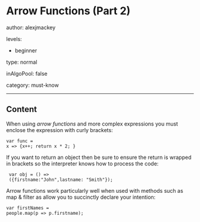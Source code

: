# Arrow Functions (Part 2)
author: alexjmackey

levels:

  - beginner

type: normal

inAlgoPool: false

category: must-know

---
## Content

When using *arrow functions* and more complex expressions you must enclose the expression with curly brackets:

```
var func = 
x => {x++; return x * 2; }
```

If you want to return an object then be sure to ensure the return is wrapped in brackets so the interpreter knows how to process the code:

```
 var obj = () =>
 ({firstname:"John",lastname: "Smith"});
```

Arrow functions work particularly well when used with methods such as map & filter as allow you to succinctly declare your intention:

```
var firstNames = 
people.map(p => p.firstname);
```